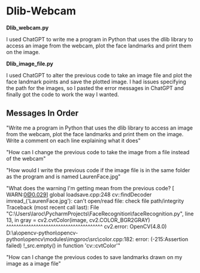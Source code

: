 # Dlib-Webcam
<b> Dlib_webcam.py </b>

I used ChatGPT to write me a program in Python that uses the dlib library to access an image from the webcam, plot the face landmarks and print them on the image.

<b> Dlib_image_file.py </b>

I used ChatGPT to alter the previous code to take an image file and plot the face landmark points and save the plotted image. I had issues specifying the path for the images, so I pasted the error messages in ChatGPT and finally got the code to work the way I wanted.


## Messages In Order

"Write me a program in Python that uses the dlib library to access an image from the webcam, plot the face landmarks and print them on the image. Write a comment on each line explaining what it does"

"How can I change the previous code to take the image from a file instead of the webcam"

"How would I write the previous code if the image file is in the same folder as the program and is named LaurenFace.jpg"

"What does the warning I'm getting mean from the previous code? [ WARN:0@0.029] global loadsave.cpp:248 cv::findDecoder imread_('LaurenFace.jpg'): can't open/read file: check file path/integrity
Traceback (most recent call last):
  File "C:\Users\laroc\PycharmProjects\FaceRecognition\faceRecognition.py", line 13, in <module>
    gray = cv2.cvtColor(image, cv2.COLOR_BGR2GRAY)
           ^^^^^^^^^^^^^^^^^^^^^^^^^^^^^^^^^^^^^^^
cv2.error: OpenCV(4.8.0) D:\a\opencv-python\opencv-python\opencv\modules\imgproc\src\color.cpp:182: error: (-215:Assertion failed) !_src.empty() in function 'cv::cvtColor'"

"How can I change the previous codes to save landmarks drawn on my image as a image file"

